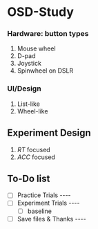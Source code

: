 OSD-Study
===========

### Hardware: button types

1. Mouse wheel
2. D-pad
3. Joystick
4. Spinwheel on DSLR

### UI/Design

1. List-like
2. Wheel-like 

## Experiment Design

1. *RT* focused 
2. *ACC* focused

## To-Do list

- [ ] Practice Trials ----  
- [ ] Experiment Trials ----  
    - [ ] baseline
- [ ] Save files & Thanks ----  